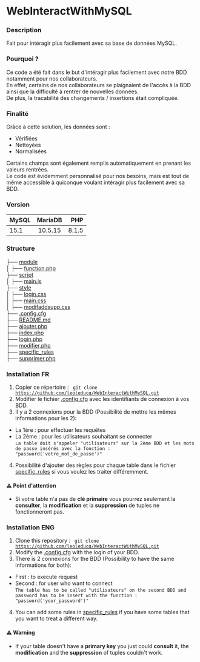 # WebInteractWithMySQL
### Description 
Fait pour intéragir plus facilement avec sa base de données MySQL.
### Pourquoi ?
Ce code a été fait dans le but d'intéragir plus facilement avec notre BDD notamment pour nos collaborateurs.<br>
En effet, certains de nos collaborateurs se plaignaient de l'accès à la BDD ainsi que la difficulté à rentrer de nouvelles données.<br>
De plus, la tracabilité des changements / insertions était compliquée.
### Finalité
Grâce à cette solution, les données sont : 
* Vérifiées 
* Nettoyées
* Normalisées

Certains champs sont également remplis automatiquement en prenant les valeurs rentrées.<br>
Le code est évidemment personnalisé pour nos besoins, mais est tout de même accessible à quiconque voulant intéragir plus facilement avec sa BDD.

### Version
| MySQL        | MariaDB           | PHP  |
| ------------- |:-------------:| -----:|
| 15.1      | 10.5.15 | 8.1.5 |

### Structure
├── [module](./module)  
│   ├── [function.php](./module/function.php)  
├── [script](./script)  
│   ├── [main.js](./script/main.js)  
├── [style](./style)  
│   ├── [login.css](./style/login.css)  
│   ├── [main.css](./style/main.css)  
│   ├── [modifaddsupp.css](./style/modifaddsupp.css)  
├── [.config.cfg](./.config.cfg)  
├── [README.md](./README.md)  
├── [ajouter.php](./ajouter.php)  
├── [index.php](./index.php)  
├── [login.php](./login.php)  
├── [modifier.php](./modifier.php)  
├── [specific_rules](./specific_rules)  
├── [supprimer.php](./supprimer.php)

### Installation FR
1. Copier ce répertoire : <code> git clone https://github.com/leoleducq/WebInteractWithMySQL.git </code>
2. Modifier le fichier [.config.cfg](./.config.cfg) avec les identifiants de connexion à vos BDD.
3. Il y a 2 connexions pour la BDD (Possibilité de mettre les mêmes informations pour les 2): 
* La 1ère : pour effectuer les requêtes
* La 2ème : pour les utilisateurs souhaitant se connecter<br>
` La table doit s'appeler "utilisateurs" sur la 2ème BDD et les mots de passe insérés avec la fonction : "password('votre_mot_de_passe')" `
4. Possibilité d'ajouter des règles pour chaque table dans le fichier [specific_rules](./specific_rules) si vous voulez les traiter différemment.
#### ⚠️ Point d'attention
* Si votre table n'a pas de <b>clé primaire</b> vous pourrez seulement la <b>consulter</b>, la <b>modification</b> et la <b>suppression</b> de tuples ne fonctionneront pas.
### Installation ENG
1. Clone this repository : <code> git clone https://github.com/leoleducq/WebInteractWithMySQL.git </code>
2. Modify the [.config.cfg](./.config.cfg) with the login of your BDD.
3. There is 2 connexions for the BDD (Possibility to have the same informations for both):
* First : to execute request
* Second : for user who want to connect<br>
` The table has to be called "utilisateurs" on the second BDD and password has to be insert with the function : "password('your_password')" `
4. You can add some rules in [specific_rules](./specific_rules) if you have some tables that you want to treat a different way.
#### ⚠️ Warning
* If your table doesn't have a <b>primary key</b> you just could <b>consult</b> it, the <b>modification</b> and the <b>suppression</b> of tuples couldn't work.
